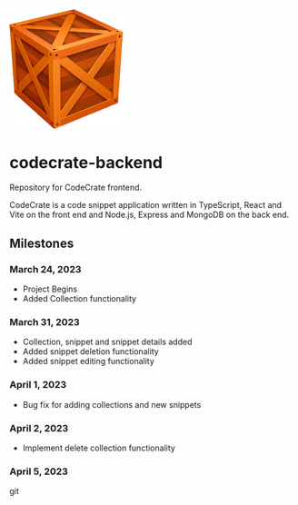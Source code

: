 <img src="./logo.png" alt="crage" style="width:200px;"/>

# codecrate-backend

Repository for CodeCrate frontend.

CodeCrate is a code snippet application written in TypeScript, React and Vite on the front end and Node.js, Express and MongoDB on the back end.

## Milestones

### March 24, 2023

- Project Begins
- Added Collection functionality

### March 31, 2023

- Collection, snippet and snippet details added
- Added snippet deletion functionality
- Added snippet editing functionality

### April 1, 2023

- Bug fix for adding collections and new snippets

### April 2, 2023

- Implement delete collection functionality

### April 5, 2023

git